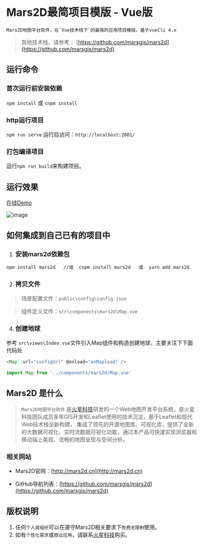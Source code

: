# Mars2D最简项目模版 - Vue版
    Mars2D地图平台软件，在`Vue技术栈下`的最简的应用项目模版，基于vueCli 4.x 
   

 > 其他技术栈，请参考： [https://github.com/marsgis/mars2d](https://github.com/marsgis/mars2d)
 
  
## 运行命令
 
### 首次运行前安装依赖
 `npm install` 或 `cnpm install`
 
### http运行项目
 `npm run serve`  运行后访问：`http://localhost:2001/` 

### 打包编译项目
 运行`npm run build`来构建项目。 

## 运行效果 
 [在线Demo](http://mars2d.cn/project/vue-template/)  

 ![image](http://mars2d.cn/project/vue-template/screenshot.jpg)
 

  
## 如何集成到自己已有的项目中
1. ### 安装mars2d依赖包
```bash
npm install mars2d   //或  cnpm install mars2d   或  yarn add mars2d
```

2. ### 拷贝文件
 > 场景配置文件：`public\config\config.json`

 > 组件定义文件：`src\components\mars2d\Map.vue`


4. ### 创建地球 
 参考 `src\views\Index.vue`文件引入Map组件和构造创建地球，主要关注下下面代码处
```js
<Map :url="configUrl" @onload="onMapload" />

import Map from '../components/mars2d/Map.vue'
```

 

## Mars2D 是什么 
>  `Mars2D地图平台软件` 是[火星科技](http://marsgis.cn/)研发的一个Web地图开发平台系统，是火星科技团队成员多年GIS开发和Leaflet使用的技术沉淀。基于Leaflet和现代Web技术栈全新构建， 集成了领先的开源地图库、可视化库，提供了全新的大数据可视化、实时流数据可视化功能，通过本产品可快速实现浏览器和移动端上美观、流畅的地图呈现与空间分析。

### 相关网站 
- Mars2D官网：[http://mars2d.cn](http://mars2d.cn)  

- GitHub导航列表：[https://github.com/marsgis/mars2d](https://github.com/marsgis/mars2d)


## 版权说明
1. 任何`个人或组织`可以在遵守Mars2D相关要求下`免费无限制`使用。
2. 如有`个性化需求`或`商业应用`，请联系[火星科技](http://mars2d.cn)购买。